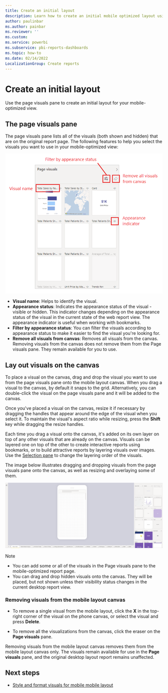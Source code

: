 ```yaml
---
title: Create an initial layout 
description: Learn how to create an initial mobile optimized layout using mobile layout view's page visuals pane.
author: paulinbar
ms.author: painbar
ms.reviewer: ''
ms.custom:
ms.service: powerbi
ms.subservice: pbi-reports-dashboards
ms.topic: how-to
ms.date: 02/14/2022
LocalizationGroup: Create reports
---
```


# Create an initial layout

Use the page visuals pane to create an initial layout for your mobile-optimized view.

## The page visuals pane

The page visuals pane lists all of the visuals (both shown and hidden) that are on the original report page. The following features to help you select the visuals you want to use in your mobile-optimized view:

![Screenshot of page visuals pane in Power B I mobile layout view.](media/power-bi-create-mobile-optimized-report-initial-layout/mobile-layout-page-visuals-pane.png)

* **Visual name**: Helps to identify the visual.
* **Appearance status**: Indicates the appearance status of the visual - visible or hidden. This indicator changes depending on the appearance status of the visual in the current state of the web report view. The appearance indicator is useful when working with bookmarks.
* **Filter by appearance status**: You can filter the visuals according to appearance status to make it easier to find the visual you're looking for.
* **Remove all visuals from canvas**: Removes all visuals from the canvas. Removing visuals from the canvas does not remove them from the Page visuals pane. They remain available for you to use.

## Lay out visuals on the canvas

To place a visual on the canvas, drag and drop the visual you want to use from the page visuals pane onto the mobile layout canvas. When you drag a visual to the canvas, by default it snaps to the grid. Alternatively, you can double-click the visual on the page visuals pane and it will be added to the canvas.

Once you've placed a visual on the canvas, resize it if necessary by dragging the handles that appear around the edge of the visual when you select it. To maintain the visual's aspect ratio while resizing, press the **Shift** key while dragging the resize handles.

Each time you drag a visual onto the canvas, it's added on its own layer on top of any other visuals that are already on the canvas. Visuals can be layered one on top of the other to create interactive reports using bookmarks, or to build attractive reports by layering visuals over images. Use the [Selection pane](power-bi-create-mobile-optimized-report-order-layers.md) to change the layering order of the visuals.

The image below illustrates dragging and dropping visuals from the page visuals pane onto the canvas, as well as resizing and overlaying some of them.

![Animated image of drag and drop, resize, and overlay of visuals.](media/power-bi-create-mobile-optimized-report-initial-layout/desktop-mobile-layout-overlay-resize.gif)

>[!NOTE]
> * You can add some or all of the visuals in the Page visuals pane to the mobile-optimized report page.
> * You can drag and drop hidden visuals onto the canvas. They will be placed, but not shown unless their visibility status changes in the current desktop report view.

### Removing visuals from the mobile layout canvas

* To remove a single visual from the mobile layout, click the **X** in the top-right corner of the visual on the phone canvas, or select the visual and press **Delete**.

* To remove all the visualizations from the canvas, click the eraser on the **Page visuals** pane.

Removing visuals from the mobile layout canvas removes them from the mobile layout canvas only. The visuals remain available for use in the **Page visuals** pane, and the original desktop layout report remains unaffected.

## Next steps
* [Style and format visuals for mobile mobile layout](power-bi-create-mobile-optimized-report-format-visuals.md)